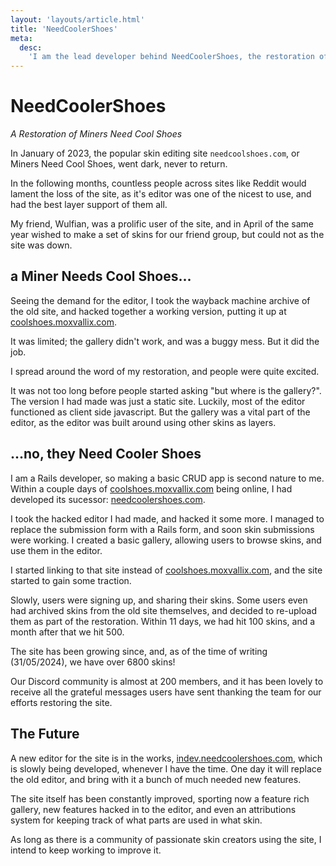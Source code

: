 ```yaml
---
layout: 'layouts/article.html'
title: 'NeedCoolerShoes'
meta:
  desc:
    'I am the lead developer behind NeedCoolerShoes, the restoration of Miners Need Cool Shoes.'
---
```

# NeedCooler<wbr>Shoes
*A Restoration of Miners Need Cool Shoes*

In January of 2023, the popular skin editing site `needcoolshoes.com`, or Miners Need Cool Shoes,
went dark, never to return.

In the following months, countless people across sites like Reddit would lament the loss of the site,
as it's editor was one of the nicest to use, and had the best layer support of them all.

My friend, Wulfian, was a prolific user of the site, and in April of the same year wished to make
a set of skins for our friend group, but could not as the site was down.

## a Miner Needs Cool Shoes...
Seeing the demand for the editor, I took the wayback machine archive of the old site,
and hacked together a working version, putting it up at [coolshoes.moxvallix.com](https://coolshoes.moxvallix.com).

It was limited; the gallery didn't work, and was a buggy mess. But it did the job.

I spread around the word of my restoration, and people were quite excited.

It was not too long before people started asking "but where is the gallery?". The version I had made
was just a static site. Luckily, most of the editor functioned as client side javascript. But the gallery
was a vital part of the editor, as the editor was built around using other skins as layers.

## ...no, they Need Cooler Shoes
I am a Rails developer, so making a basic CRUD app is second nature to me. Within a couple days of
[coolshoes.moxvallix.com](https://coolshoes.moxvallix.com) being online, I had developed its sucessor:
[needcoolershoes.com](https://needcoolershoes.com).

I took the hacked editor I had made, and hacked it some more. I managed to replace the submission form
with a Rails form, and soon skin submissions were working. I created a basic gallery, allowing users to browse
skins, and use them in the editor.

I started linking to that site instead of [coolshoes.moxvallix.com](https://coolshoes.moxvallix.com), and the site started to gain some traction.

Slowly, users were signing up, and sharing their skins. Some users even had archived skins from the old site
themselves, and decided to re-upload them as part of the restoration. Within 11 days, we had hit 100 skins, and a
month after that we hit 500.

The site has been growing since, and, as of the time of writing (31/05/2024), we have over 6800 skins!

Our Discord community is almost at 200 members, and it has been lovely to receive all the grateful messages
users have sent thanking the team for our efforts restoring the site.

## The Future
A new editor for the site is in the works, [indev.needcoolershoes.com](https://indev.needcoolershoes.com), which is slowly being developed, whenever
I have the time. One day it will replace the old editor, and bring with it a bunch of much needed new features.

The site itself has been constantly improved, sporting now a feature rich gallery, new features hacked in to the
editor, and even an attributions system for keeping track of what parts are used in what skin.

As long as there is a community of passionate skin creators using the site, I intend to keep working to improve it.